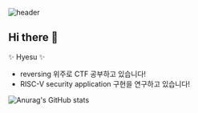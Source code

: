 ![header](https://capsule-render.vercel.app/api?type=waving&color=DFCCD6&text=Hy25u&animation=twinkling&fontColor=ffffff)
## Hi there 👋

✨ Hyesu ✨

- reversing 위주로 CTF 공부하고 있습니다!
- RISC-V security application 구현을 연구하고 있습니다!

![Anurag's GitHub stats](https://github-readme-stats.vercel.app/api?username=cheonhy25u&show_icons=true&theme=dracula)

